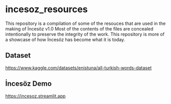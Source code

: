 # incesoz_resources
This repository is a compilation of some of the resouces that are used in the making of İncesöz v1.0
Most of the contents of the files are concealed intentionally to preserve the integrity of the work. This repository is more of a showcase of how İncesöz has become what it is today.


## Dataset
https://www.kaggle.com/datasets/enistuna/all-turkish-words-dataset


## İncesöz Demo
https://incesoz.streamlit.app
